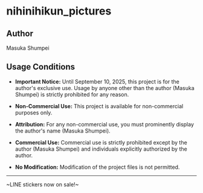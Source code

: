 # nihinihikun_pictures

## Author

Masuka Shumpei

## Usage Conditions

- **Important Notice:** Until September 10, 2025, this project is for the author's exclusive use. Usage by anyone other than the author (Masuka Shumpei) is strictly prohibited for any reason.


- **Non-Commercial Use:** This project is available for non-commercial purposes only.
 - **Attribution:** For any non-commercial use, you must prominently display the author's name (Masuka Shumpei).
- **Commercial Use:** Commercial use is strictly prohibited except by the author (Masuka Shumpei) and individuals explicitly authorized by the author.
- **No Modification:** Modification of the project files is not permitted.

---

~LINE stickers now on sale!~

